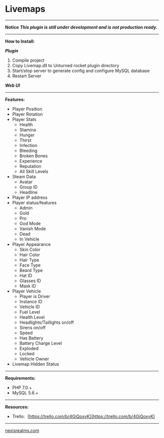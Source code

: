 # Livemaps

---

**Notice**
***This plugin is still under development and is not production ready.***

---

**How to Install:**

***Plugin***
1. Compile project
2. Copy Livemap.dll to Unturned rocket plugin directory
3. Start/stop server to generate config and configure MySQL database
4. Restart Server

***Web UI***

---

**Features:**
- Player Position
- Player Rotation
- Player Stats
    - Health
    - Stamina
    - Hunger
    - Thirst
    - Infection
    - Bleeding
    - Broken Bones
    - Experience
    - Reputation
    - All Skill Levels
- Steam Data 
    - Avatar
    - Group ID
    - Headline
- Player IP address
- Player status/features
    - Admin
    - Gold
    - Pro
    - God Mode
    - Vanish Mode
    - Dead
    - In Vehicle
- Player Appearance
    - Skin Color
    - Hair Color
    - Hair Type
    - Face Type
    - Beard Type
    - Hat ID
    - Glasses ID
    - Mask ID
- Player Vehicle
    - Player is Driver
    - Instance ID
    - Vehicle ID
    - Fuel Level
    - Health Level
    - Headlights/Taillights on/off
    - Sirens on/off
    - Speed
    - Has Battery
    - Battery Charge Level
    - Exploded 
    - Locked
    - Vehicle Owner
- Livemap Hidden Status

---

**Requirements:**
- PHP 7.0.+
- MySQL 5.6.+

---

**Resources:**
- Trello: [https://trello.com/b/4GiQoxyK](https://trello.com/b/4GiQoxyK)

---

[nexisrealms.com](http://www.nexisrealms.com)